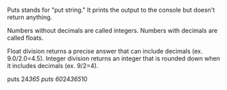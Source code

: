 Puts stands for "put string." It prints the output to the console but doesn't return anything.

Numbers without decimals are called integers. Numbers with decimals are called floats.

Float division returns a precise answer that can include decimals (ex. 9.0/2.0=4.5). Integer division returns an integer that is rounded down when it includes decimals (ex. 9/2=4).

puts 24*365
puts 60*24*365*10